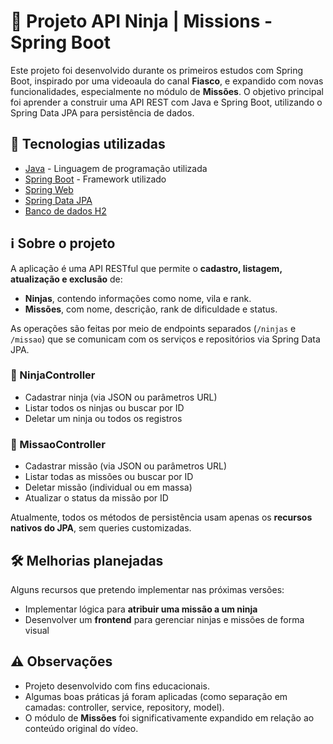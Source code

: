 # 🥷 Projeto API Ninja | Missions - Spring Boot

Este projeto foi desenvolvido durante os primeiros estudos com Spring Boot, inspirado por uma videoaula do canal **Fiasco**, e expandido com novas funcionalidades, especialmente no módulo de **Missões**. O objetivo principal foi aprender a construir uma API REST com Java e Spring Boot, utilizando o Spring Data JPA para persistência de dados.

## 🚀 Tecnologias utilizadas

- [Java](https://docs.oracle.com/en/java/) - Linguagem de programação utilizada
- [Spring Boot](https://spring.io/projects/spring-boot) - Framework utilizado
- [Spring Web](https://docs.spring.io/spring-boot/docs/current/reference/htmlsingle/#web)
- [Spring Data JPA](https://spring.io/projects/spring-data-jpa)
- [Banco de dados H2](https://www.h2database.com/)

## ℹ️ Sobre o projeto

A aplicação é uma API RESTful que permite o **cadastro, listagem, atualização e exclusão** de:

- **Ninjas**, contendo informações como nome, vila e rank.
- **Missões**, com nome, descrição, rank de dificuldade e status.

As operações são feitas por meio de endpoints separados (`/ninjas` e `/missao`) que se comunicam com os serviços e repositórios via Spring Data JPA.

### 🔹 NinjaController
- Cadastrar ninja (via JSON ou parâmetros URL)
- Listar todos os ninjas ou buscar por ID
- Deletar um ninja ou todos os registros

### 🔹 MissaoController
- Cadastrar missão (via JSON ou parâmetros URL)
- Listar todas as missões ou buscar por ID
- Deletar missão (individual ou em massa)
- Atualizar o status da missão por ID

Atualmente, todos os métodos de persistência usam apenas os **recursos nativos do JPA**, sem queries customizadas.

## 🛠️ Melhorias planejadas

Alguns recursos que pretendo implementar nas próximas versões:

- Implementar lógica para **atribuir uma missão a um ninja**
- Desenvolver um **frontend** para gerenciar ninjas e missões de forma visual

## ⚠️ Observações

- Projeto desenvolvido com fins educacionais.
- Algumas boas práticas já foram aplicadas (como separação em camadas: controller, service, repository, model).
- O módulo de **Missões** foi significativamente expandido em relação ao conteúdo original do vídeo.